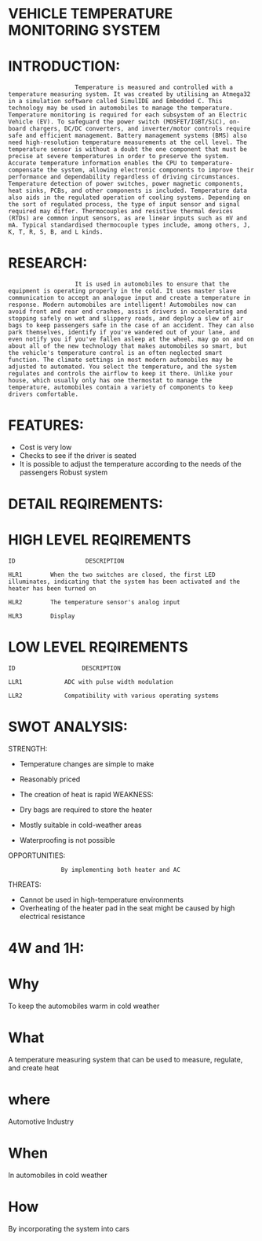# VEHICLE TEMPERATURE MONITORING SYSTEM

# INTRODUCTION:

                       Temperature is measured and controlled with a temperature measuring system. It was created by utilising an Atmega32 in a simulation software called SimulIDE and Embedded C. This technology may be used in automobiles to manage the temperature. Temperature monitoring is required for each subsystem of an Electric Vehicle (EV). To safeguard the power switch (MOSFET/IGBT/SiC), on-board chargers, DC/DC converters, and inverter/motor controls require safe and efficient management. Battery management systems (BMS) also need high-resolution temperature measurements at the cell level. The temperature sensor is without a doubt the one component that must be precise at severe temperatures in order to preserve the system. Accurate temperature information enables the CPU to temperature-compensate the system, allowing electronic components to improve their performance and dependability regardless of driving circumstances. Temperature detection of power switches, power magnetic components, heat sinks, PCBs, and other components is included. Temperature data also aids in the regulated operation of cooling systems. Depending on the sort of regulated process, the type of input sensor and signal required may differ. Thermocouples and resistive thermal devices (RTDs) are common input sensors, as are linear inputs such as mV and mA. Typical standardised thermocouple types include, among others, J, K, T, R, S, B, and L kinds.
# RESEARCH:
                       It is used in automobiles to ensure that the equipment is operating properly in the cold. It uses master slave communication to accept an analogue input and create a temperature in response. Modern automobiles are intelligent! Automobiles now can avoid front and rear end crashes, assist drivers in accelerating and stopping safely on wet and slippery roads, and deploy a slew of air bags to keep passengers safe in the case of an accident. They can also park themselves, identify if you've wandered out of your lane, and even notify you if you've fallen asleep at the wheel. may go on and on about all of the new technology that makes automobiles so smart, but the vehicle's temperature control is an often neglected smart function. The climate settings in most modern automobiles may be adjusted to automated. You select the temperature, and the system regulates and controls the airflow to keep it there. Unlike your house, which usually only has one thermostat to manage the temperature, automobiles contain a variety of components to keep drivers comfortable.
# FEATURES:
  * Cost is very low
  *  Checks to see if the driver is seated
   * It is possible to adjust the temperature according to the needs of the passengers
           Robust system
# DETAIL REQIREMENTS:
# HIGH LEVEL REQIREMENTS                                    
	ID                    DESCRIPTION    

    HLR1    	When the two switches are closed, the first LED illuminates, indicating that the system has been activated and the heater has been turned on

    HLR2	    The temperature sensor's analog input   

    HLR3	    Display

# LOW LEVEL REQIREMENTS
      
    ID	                 DESCRIPTION

    LLR1	        ADC with pulse width modulation

    LLR2        	Compatibility with various operating systems


# SWOT ANALYSIS:
  STRENGTH:

* Temperature changes are simple to make
*  Reasonably priced
*  The creation of heat is rapid
  WEAKNESS:

* Dry bags are required to store the heater
* Mostly suitable in cold-weather areas
* Waterproofing is not possible

OPPORTUNITIES:

                   By implementing both heater and AC
THREATS:

 * Cannot be used in high-temperature environments
 * Overheating of the heater pad in the seat might be caused by high electrical resistance
# 4W and 1H:
# Why
To keep the automobiles warm in cold weather


# What
A temperature measuring system that can be used to measure, regulate, and create heat

# where
 Automotive Industry

# When
In automobiles in cold weather

# How 
By incorporating the system into cars
     

 




